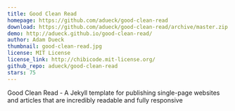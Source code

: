 ```yaml
---
title: Good Clean Read
homepage: https://github.com/adueck/good-clean-read
download: https://github.com/adueck/good-clean-read/archive/master.zip
demo: http://adueck.github.io/good-clean-read/
author: Adam Dueck
thumbnail: good-clean-read.jpg
license: MIT License
license_link: http://chibicode.mit-license.org/
github_repo: adueck/good-clean-read
stars: 75
---
```


Good Clean Read - A Jekyll template for publishing single-page websites
and articles that are incredibly readable and fully responsive
